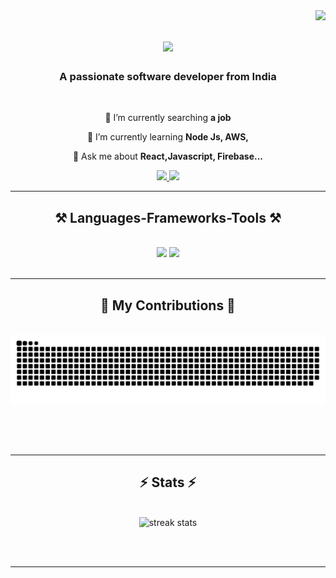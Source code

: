 <img align="right" src="https://visitor-badge.laobi.icu/badge?page_id=salesp07.salesp07" />

<h1 align="center">
    <img src="https://readme-typing-svg.herokuapp.com/?font=Righteous&size=35&center=true&vCenter=true&width=500&height=70&duration=4000&lines=Hi+There!+👋;+I'm+Shiva+Reddy!;" />
</h1>

<h3 align="center">A passionate software developer from India</h3>

<br/>

<div align="center">
 
 🔭 I’m currently searching  **a job**
 
 🌱 I’m currently learning **Node Js, AWS,**

💬 Ask me about **React,Javascript, Firebase...**

 </div>
 
<div align="center"> 
  <a href="mailto:pedro.sales.chalakanishiva@gmail.com.com">
    <img src="https://img.shields.io/badge/Gmail-333333?style=for-the-badge&logo=gmail&logoColor=red" />
  </a>
  <a href="https://linkedin.com/in/shiva-reddy-chalakani/" target="_blank">
    <img src="https://img.shields.io/badge/LinkedIn-0077B5?style=for-the-badge&logo=linkedin&logoColor=white" target="_blank" />
  </a>
 <!-- sqlite, safari, google-chrome are other good icon options -->
  </a>
</div>

 <hr/>
 
<h2 align="center">⚒️ Languages-Frameworks-Tools ⚒️</h2>
<br/>
<div align="center">
    <img src="https://skillicons.dev/icons?i=react,bootstrap,html,css,vscode,github,tailwind,git,postman" />
    <img src="https://skillicons.dev/icons?i=javascript,firebase,mysql" /><br>
</div>

<br/>
<hr/>

<div align="center">
  <h2>🐍 My Contributions 🐍</h2>
  <br>
  <img alt="snake eating my contributions" src="https://raw.githubusercontent.com/Shiva-reddy11/Shiva-reddy11/output/github-contribution-grid-snake.svg" />
  
  <br/><br/><br/>
</div>

<hr/>

<h2 align="center">⚡ Stats ⚡</h2>
<br>
<div align=center>
  <img width=590 height=500 src="https://streak-stats.demolab.com?user=shiva-reddy11&theme=react&border_radius=10"  alt="streak stats"/>
</div>

<br/><br/>

<hr/>

<br/>


<br/>
